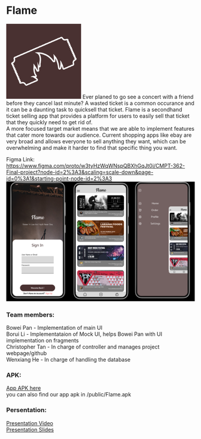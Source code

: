 # Flame

<img src="/public/icon.png" alt="icon" style="width:200px;"/>
Ever planed to go see a concert with a friend before they cancel last minute? A wasted
ticket is a common occurance and it can be a daunting task to quicksell that ticket. 
Flame is a secondhand ticket selling app that provides a platform for users to 
easily sell that ticket that they quickly need to get rid of. 
<br>
A more focused target market means that we are able to implement features that cater more towards our audience. Current shopping apps like ebay are very broad and allows everyone to sell anything they want, which can be overwhelming and make it harder to find that specific thing you want.

Figma Link:
https://www.figma.com/proto/w3tyHzWqWNspQBXhGqJt0i/CMPT-362-Final-project?node-id=2%3A3&scaling=scale-down&page-id=0%3A1&starting-point-node-id=2%3A3
![home](/public/all-page.png)


<h3>Team members:</h3>
Bowei Pan - Implementation of main UI <br>
Borui Li - Implementataion of Mock UI, helps Bowei Pan with UI implementation on fragments <br>
Christopher Tan - In charge of controller and manages project webpage/github <br>
Wenxiang He - In charge of handling the database <br>

<h3>APK:</h3> 
<a href="/public/Flame.apk" download>App APK here</a><br>
you can also find our app apk in /public/Flame.apk


<h3>Persentation:</h3>
<a href="https://youtu.be/9omGixswkIg" download>Presentation Video</a><br>
<a href="https://docs.google.com/presentation/d/10XL5guyf8fEefWKzvZXw-FuNtdfX7Rj6RXNAHHwG_Q4/edit#slide=id.g17f77be277a_0_7" download>Presentation Slides</a><br>

